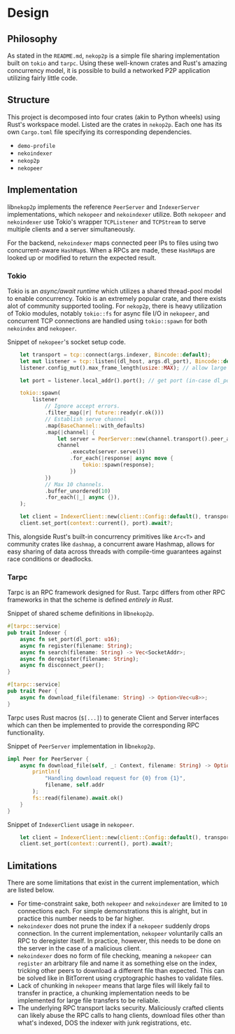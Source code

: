 # Design
## Philosophy
As stated in the `README.md`, `nekop2p` is a simple file sharing implementation
built on `tokio` and `tarpc`. Using these well-known crates and Rust's amazing
concurrency model, it is possible to build a networked P2P application utilizing
fairly little code.

## Structure
This project is decomposed into four crates (akin to Python wheels) using Rust's
workspace model. Listed are the crates in `nekop2p`. Each one has its own
`Cargo.toml` file specifying its corresponding dependencies.
- `demo-profile`
- `nekoindexer`
- `nekop2p`
- `nekopeer`

## Implementation
lib`nekop2p` implements the reference `PeerServer` and `IndexerServer`
implementations, which `nekopeer` and `nekoindexer` utilize. Both `nekopeer` and
`nekoindexer` use Tokio's wrapper `TCPListener` and `TCPStream` to serve
multiple clients and a server simultaneously.

For the backend, `nekoindexer` maps connected peer IPs to files using two
concurrent-aware `HashMap`s. When a RPCs are made, these `HashMap`s are
looked up or modified to return the expected result.

### Tokio
Tokio is an *async/await runtime* which utilizes a shared thread-pool model to
enable concurrency. Tokio is an extremely popular crate, and there exists alot
of community supported tooling. For `nekop2p`, there is heavy utilization of
Tokio modules, notably `tokio::fs` for async file I/O in `nekopeer`, and
concurrent TCP connections are handled using `tokio::spawn` for both `nekoindex`
and `nekopeer`.

Snippet of `nekopeer`'s socket setup code.
```rs
    let transport = tcp::connect(args.indexer, Bincode::default);
    let mut listener = tcp::listen((dl_host, args.dl_port), Bincode::default).await?;
    listener.config_mut().max_frame_length(usize::MAX); // allow large frames

    let port = listener.local_addr().port(); // get port (in-case dl_port = 0)

    tokio::spawn(
        listener
            // Ignore accept errors.
            .filter_map(|r| future::ready(r.ok()))
            // Establish serve channel
            .map(BaseChannel::with_defaults)
            .map(|channel| {
                let server = PeerServer::new(channel.transport().peer_addr().unwrap());
                channel
                    .execute(server.serve())
                    .for_each(|response| async move {
                        tokio::spawn(response);
                    })
            })
            // Max 10 channels.
            .buffer_unordered(10)
            .for_each(|_| async {}),
    );

    let client = IndexerClient::new(client::Config::default(), transport.await?).spawn();
    client.set_port(context::current(), port).await?;
```

This, alongside Rust's built-in concurrency primitives like `Arc<T>` and
community crates like `dashmap`, a concurrent aware Hashmap, allows for easy
sharing of data across threads with compile-time guarantees against race
conditions or deadlocks.

### Tarpc
Tarpc is an RPC framework designed for Rust. Tarpc differs from other RPC
frameworks in that the scheme is defined *entirely in Rust*.

Snippet of shared scheme definitions in lib`nekop2p`.
```rs
#[tarpc::service]
pub trait Indexer {
    async fn set_port(dl_port: u16);
    async fn register(filename: String);
    async fn search(filename: String) -> Vec<SocketAddr>;
    async fn deregister(filename: String);
    async fn disconnect_peer();
}

#[tarpc::service]
pub trait Peer {
    async fn download_file(filename: String) -> Option<Vec<u8>>;
}
```

Tarpc uses Rust macros (`$[...]`) to generate Client and Server interfaces which
can then be implemented to provide the corresponding RPC functionality.

Snippet of `PeerServer` implementation in lib`nekop2p`.
```rs
impl Peer for PeerServer {
    async fn download_file(self, _: Context, filename: String) -> Option<Vec<u8>> {
        println!(
            "Handling download request for {0} from {1}",
            filename, self.addr
        );
        fs::read(filename).await.ok()
    }
}
```

Snippet of `IndexerClient` usage in `nekopeer`.
```rs
    let client = IndexerClient::new(client::Config::default(), transport.await?).spawn();
    client.set_port(context::current(), port).await?;
```

## Limitations
There are some limitations that exist in the current implementation, which are
listed below.

- For time-constraint sake, both `nekopeer` and `nekoindexer` are limited to
  `10` connections each. For simple demonstrations this is alright, but in
  practice this number needs to be far higher.
- `nekoindexer` does not prune the index if a `nekopeer` suddenly drops
  connection. In the current implementation, `nekopeer` voluntarily calls an RPC
  to deregister itself. In practice, however, this needs to be done on the
  server in the case of a malicious client.
- `nekoindexer` does no form of file checking, meaning a `nekopeer` can
  `register` an arbitrary file and name it as something else on the index,
  tricking other peers to download a different file than expected. This can be
  solved like in BitTorrent using cryptographic hashes to validate files.
- Lack of chunking in `nekopeer` means that large files will likely fail to
  transfer in practice, a chunking implementation needs to be implemented for
  large file transfers to be reliable.
- The underlying RPC transport lacks security. Maliciously crafted clients can
  likely abuse the RPC calls to hang clients, download files other than what's
  indexed, DOS the indexer with junk registrations, etc.

<!-- vim: set tw=80:
-->
